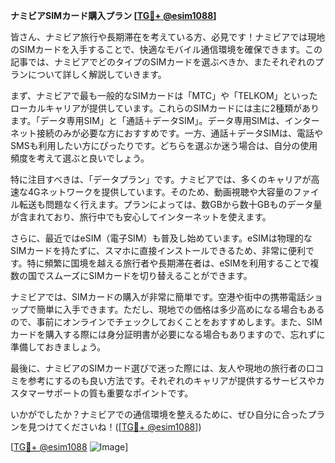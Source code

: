 **ナミビアSIMカード購入プラン [[TG💪+ @esim1088](https://t.me/s/esim1088)]**

皆さん、ナミビア旅行や長期滞在を考えている方、必見です！ナミビアでは現地のSIMカードを入手することで、快適なモバイル通信環境を確保できます。この記事では、ナミビアでどのタイプのSIMカードを選ぶべきか、またそれぞれのプランについて詳しく解説していきます。

まず、ナミビアで最も一般的なSIMカードは「MTC」や「TELKOM」といったローカルキャリアが提供しています。これらのSIMカードには主に2種類があります。「データ専用SIM」と「通話＋データSIM」。データ専用SIMは、インターネット接続のみが必要な方におすすめです。一方、通話＋データSIMは、電話やSMSも利用したい方にぴったりです。どちらを選ぶか迷う場合は、自分の使用頻度を考えて選ぶと良いでしょう。

特に注目すべきは、「データプラン」です。ナミビアでは、多くのキャリアが高速な4Gネットワークを提供しています。そのため、動画視聴や大容量のファイル転送も問題なく行えます。プランによっては、数GBから数十GBものデータ量が含まれており、旅行中でも安心してインターネットを使えます。

さらに、最近ではeSIM（電子SIM）も普及し始めています。eSIMは物理的なSIMカードを持たずに、スマホに直接インストールできるため、非常に便利です。特に頻繁に国境を越える旅行者や長期滞在者は、eSIMを利用することで複数の国でスムーズにSIMカードを切り替えることができます。

ナミビアでは、SIMカードの購入が非常に簡単です。空港や街中の携帯電話ショップで簡単に入手できます。ただし、現地での価格は多少高めになる場合もあるので、事前にオンラインでチェックしておくことをおすすめします。また、SIMカードを購入する際には身分証明書が必要になる場合もありますので、忘れずに準備しておきましょう。

最後に、ナミビアのSIMカード選びで迷った際には、友人や現地の旅行者の口コミを参考にするのも良い方法です。それぞれのキャリアが提供するサービスやカスタマーサポートの質も重要なポイントです。

いかがでしたか？ナミビアでの通信環境を整えるために、ぜひ自分に合ったプランを見つけてくださいね！([[TG💪+ @esim1088](https://t.me/s/esim1088)])

[[TG💪+ @esim1088](https://t.me/s/esim1088) ![Image](https://i.postimg.cc/Y0z9fWf4/image.png)]